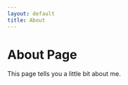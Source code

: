 ```yaml
---
layout: default
title: About
---
```


# About Page

This page tells you a little bit about me.
